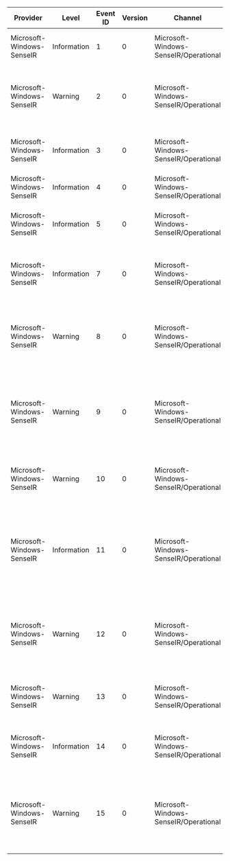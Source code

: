 Provider                   |  Level        |  Event ID  |  Version  |  Channel                                |  Task  |  Opcode  |  Keyword  |  Message
---------------------------|---------------|------------|-----------|-----------------------------------------|--------|----------|-----------|---------------------------------------------------------------------------------------------------------------
Microsoft-Windows-SenseIR  |  Information  |  1         |  0        |  Microsoft-Windows-SenseIR/Operational  |        |          |           |  Starting action {ActionType}. Action ID: {ActionId}
Microsoft-Windows-SenseIR  |  Warning      |  2         |  0        |  Microsoft-Windows-SenseIR/Operational  |        |          |           |  Failed to run action {ActionType}. Action ID: {ActionId}; error code: {HRESULT}
Microsoft-Windows-SenseIR  |  Information  |  3         |  0        |  Microsoft-Windows-SenseIR/Operational  |        |          |           |  Succeeded to run action {ActionType}. Action ID: {ActionId}
Microsoft-Windows-SenseIR  |  Information  |  4         |  0        |  Microsoft-Windows-SenseIR/Operational  |        |          |           |  SenseIR executable started.
Microsoft-Windows-SenseIR  |  Information  |  5         |  0        |  Microsoft-Windows-SenseIR/Operational  |        |          |           |  SenseIR executable terminated. Exit code: {HRESULT}
Microsoft-Windows-SenseIR  |  Information  |  7         |  0        |  Microsoft-Windows-SenseIR/Operational  |        |          |           |  SenseIR requested registration as an AIRS client. Result code: {HRESULT}
Microsoft-Windows-SenseIR  |  Warning      |  8         |  0        |  Microsoft-Windows-SenseIR/Operational  |        |          |           |  Encountered unexpected error while getting actions from AIRS server. Error code: {HRESULT}
Microsoft-Windows-SenseIR  |  Warning      |  9         |  0        |  Microsoft-Windows-SenseIR/Operational  |        |          |           |  Found the caller of SenseIR executable to be invalid. Terminating executable. Error code: {HRESULT}
Microsoft-Windows-SenseIR  |  Warning      |  10        |  0        |  Microsoft-Windows-SenseIR/Operational  |        |          |           |  Failed to deserialize SenseIR parameters. Error code: {HRESULT}
Microsoft-Windows-SenseIR  |  Information  |  11        |  0        |  Microsoft-Windows-SenseIR/Operational  |        |          |           |  Finished uploading results of action {ActionType}. Action ID: {ActionId}; upload result code: {HRESULT}
Microsoft-Windows-SenseIR  |  Warning      |  12        |  0        |  Microsoft-Windows-SenseIR/Operational  |        |          |           |  Failed to deserialize actions; received invalid actions from AIRS server. Error code: {HRESULT}
Microsoft-Windows-SenseIR  |  Warning      |  13        |  0        |  Microsoft-Windows-SenseIR/Operational  |        |          |           |  Failed to execute AIRS request. Error code: {HRESULT}
Microsoft-Windows-SenseIR  |  Information  |  14        |  0        |  Microsoft-Windows-SenseIR/Operational  |        |          |           |  Starting to upload results of action {ActionType}. Action ID: {ActionId}
Microsoft-Windows-SenseIR  |  Warning      |  15        |  0        |  Microsoft-Windows-SenseIR/Operational  |        |          |           |  Failure during action {ActionType}. Action ID: {ActionId}; Action phase: {ActionPhase}; error code: {HRESULT}
